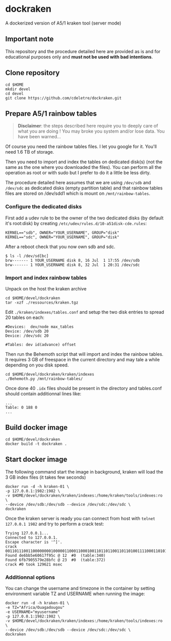 # dockraken
A dockerized version of A5/1 kraken tool (server mode)

## Important note
This repository and the procedure detailed here are provided as is and for educational purposes only and **must not be used with bad intentions**.

## Clone repository
```
cd $HOME
mkdir devel
cd devel
git clone https://github.com/cdeletre/dockraken.git
```

## Prepare A5/1 rainbow tables

> **Disclaimer**: the steps described here require you to deeply care of what you are doing ! You may broke you system and/or lose data. You have been warned...

Of course you need the rainbow tables files. I let you google for it. You'll need 1.6 TB of storage.

Then you need to import and index the tables on dedicated disk(s) (not the same as the one where you downloaded the files). You can perform all the operation as root or with sudo but I prefer to do it a little be less dirty.

The procedure detailed here assumes that we are using ```/dev/sdb``` and ```/dev/sdc``` as dedicated disks (empty partition table) and that rainbow tables files are stored on /dev/sdd1 which is mount on ```/mnt/rainbow-tables```.

### Configure the dedicated disks

First add a udev rule to be the owner of the two dedicated disks (by default it's root:disk) by creating ```/etc/udev/rules.d/10-a51disk-cde.rules```:

```
KERNEL=="sdb", OWNER="YOUR_USERNAME", GROUP="disk"
KERNEL=="sdc", OWNER="YOUR_USERNAME", GROUP="disk"
```

After a reboot check that you now own sdb and sdc.

```
$ ls -l /dev/sd[bc]
brw------- 1 YOUR_USERNAME disk 8, 16 Jul  1 17:55 /dev/sdb
brw------- 1 YOUR_USERNAME disk 8, 32 Jul  1 20:31 /dev/sdc
```

### Import and index rainbow tables
Unpack on the host the kraken archive

```
cd $HOME/devel/dockraken
tar -xzf ./ressources/kraken.tgz
```

Edit ```./kraken/indexes/tables.conf``` and setup the two disk entries to spread 20 tables on each:

```
#Devices:  dev/node max_tables
Device: /dev/sdb 20
Device: /dev/sdc 20

#Tables: dev id(advance) offset
```

Then run the Behemoth script that will import and index the rainbow tables. It requires 3 GB of freespace in the current directory and may tale a while depending on you disk speed.
 	
```
cd $HOME/devel/dockraken/kraken/indexes
./Behemoth.py /mnt/rainbow-tables/
```

Once done 40 ```.idx``` files should be present in the directory and tables.conf should contain additionnal lines like:

```
...
Table: 0 188 0
...
```

## Build docker image
```
cd $HOME/devel/dockraken
docker build -t dockraken .
```

## Start docker image
The following command start the image in background, kraken will load the 3 GB index files (it takes few seconds)

```
docker run -d -h kraken-01 \
-p 127.0.0.1:1982:1982 \
-v $HOME/devel/dockraken/kraken/indexes:/home/kraken/tools/indexes:ro \
--device /dev/sdb:/dev/sdb --device /dev/sdc:/dev/sdc \
dockraken
```

Once the kraken server is ready you can connect from host with ```telnet 127.0.0.1 1982``` and try to perform a crack test:

```
Trying 127.0.0.1...
Connected to 127.0.0.1.
Escape character is '^]'.
crack 001101110011000000001000001100011000100110110110011011010011110001101010100100101111111010111100000110101001101011
Found de6bb5e60617f95c @ 12  #0  (table:340)
Found 6fb7905579e28bfc @ 23  #0  (table:372)
crack #0 took 129621 msec
```
### Additionnal options
You can change the username and timezone in the container by setting environment  variable TZ and USERNAME when running the image:

```
docker run -d -h kraken-01 \
-e TZ="Africa/Ouagadougou"
-e USERNAME="myusername"
-p 127.0.0.1:1982:1982 \
-v $HOME/devel/dockraken/kraken/indexes:/home/kraken/tools/indexes:ro \
--device /dev/sdb:/dev/sdb --device /dev/sdc:/dev/sdc \
dockraken
```